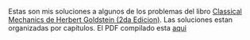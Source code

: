 Estas son mis soluciones a algunos de los problemas del libro [Classical Mechanics de Herbert Goldstein (2da Edicion)](http://www.amazon.com/Classical-Mechanics-3rd-Herbert-Goldstein/dp/0201657023/ref=sr_1_1?ie=UTF8&qid=1435283484&sr=8-1&keywords=classical+mechanics+goldstein+second+edition). Las soluciones estan organizadas por capítulos. El PDF compilado esta [aqui](http://nquesada.github.io/repo/solutions.pdf)